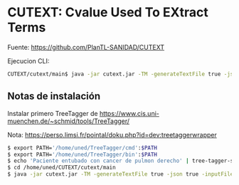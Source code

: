 # CUTEXT: Cvalue Used To EXtract Terms
Fuente: https://github.com/PlanTL-SANIDAD/CUTEXT

Ejecucion CLI:
```sh
CUTEXT/cutext/main$ java -jar cutext.jar -TM -generateTextFile true -json true -inputFile /home/uned/Documents/S0004-06142005000400011-1.txt -displayon true
```

## Notas de instalación
Instalar primero TreeTagger de https://www.cis.uni-muenchen.de/~schmid/tools/TreeTagger/

Nota: https://perso.limsi.fr/pointal/doku.php?id=dev:treetaggerwrapper

```sh
$ export PATH='/home/uned/TreeTagger/cmd':$PATH
$ export PATH='/home/uned/TreeTagger/bin':$PATH
$ echo 'Paciente entubado con cancer de pulmon derecho' | tree-tagger-spanish-ancora
$ cd /home/uned/CUTEXT/cutext/main
$ java -jar cutext.jar -TM -generateTextFile true -json true -inputFile /home/uned/Documents/S0004-06142005000400011-1.txt -displayon false
```